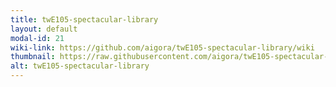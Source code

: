 ```yaml
---
title: twE105-spectacular-library
layout: default
modal-id: 21
wiki-link: https://github.com/aigora/twE105-spectacular-library/wiki
thumbnail: https://raw.githubusercontent.com/aigora/twE105-spectacular-library/master/logo.png
alt: twE105-spectacular-library
---
```

